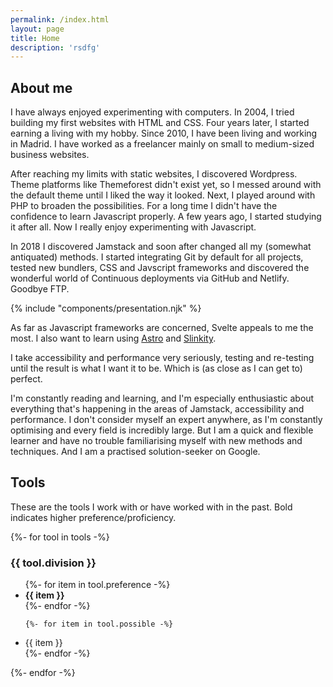 ```yaml
---
permalink: /index.html
layout: page
title: Home
description: 'rsdfg'
---
```


<div class="max-w-prose mx-auto flow">

## About me

I have always enjoyed experimenting with computers. In 2004, I tried building my first websites with HTML and CSS. Four years later, I started earning a living with my hobby. Since 2010, I have been living and working in Madrid. I have worked as a freelancer mainly on small to medium-sized business websites.

After reaching my limits with static websites, I discovered Wordpress. Theme platforms like Themeforest didn't exist yet, so I messed around with the default theme until I liked the way it looked. Next, I played around with PHP to broaden the possibilities. For a long time I didn't have the confidence to learn Javascript properly. A few years ago, I started studying it after all. Now I really enjoy experimenting with Javascript.

In 2018 I discovered Jamstack and soon after changed all my (somewhat antiquated) methods. I started integrating Git by default for all projects, tested new bundlers, CSS and Javscript frameworks and discovered the wonderful world of Continuous deployments via GitHub and Netlify. Goodbye FTP.

</div>

{% include "components/presentation.njk" %}

<div class="max-w-prose mx-auto flow">

As far as Javascript frameworks are concerned, Svelte appeals to me the most. I also want to learn using [Astro](https://astro.build/) and [Slinkity](https://slinkity.dev/).

I take accessibility and performance very seriously, testing and re-testing until the result is what I want it to be. Which is (as close as I can get to) perfect.

I'm constantly reading and learning, and I'm especially enthusiastic about everything that's happening in the areas of Jamstack, accessibility and performance. I don't consider myself an expert anywhere, as I'm constantly optimising and every field is incredibly large. But I am a quick and flexible learner and have no trouble familiarising myself with new methods and techniques. And I am a practised solution-seeker on Google.

</div>

<div class="max-w-prose mx-auto flow">

## Tools

These are the tools I work with or have worked with in the past. Bold indicates higher preference/proficiency.

</div>

<article class="grid">
{%- for tool in tools -%}
<div class="box boxborder">
  <h3 class="text-lg uppercase pb-size-1"> {{ tool.division }}</h3>
  <ul role="list" class="text-lg">
{%- for item in tool.preference -%}
  <li>
  <strong>  {{ item }}  </strong>
  </li>
    {%- endfor -%}

    {%- for item in tool.possible -%}

  <li>
    {{ item }}
  </li>
    {%- endfor -%}
  </ul>
  </div>
    {%- endfor -%}
</article>

<!-- <div class="max-w-prose mx-auto flow">

## Projects

Projects I finished recently.
{%- for project in collections.projects -%}

  <h3 class="text-lg uppercase"> {{ project.data.title }}</h3>

<p>{{ project.data.description}}</p>

{%- endfor -%}

</div -->
